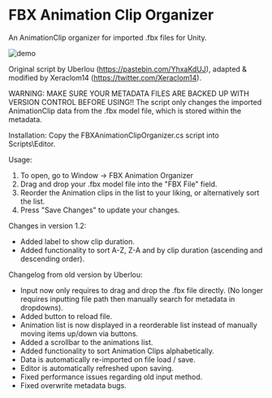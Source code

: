 # FBX Animation Clip Organizer
An AnimationClip organizer for imported .fbx files for Unity.

![demo](https://github.com/Xeraclom14/FBXAnimationClipOrganizer/assets/58162281/2c8be5e6-c98f-438e-a478-4aa69c9dd724)

Original script by Uberlou (https://pastebin.com/YhxaKdUJ), adapted & modified by Xeraclom14 (https://twitter.com/Xeraclom14).

WARNING: MAKE SURE YOUR METADATA FILES ARE BACKED UP WITH VERSION CONTROL BEFORE USING!!
The script only changes the imported AnimationClip data from the .fbx model file, which is stored within the metadata.

Installation:
Copy the FBXAnimationClipOrganizer.cs script into Scripts\Editor.
 
Usage:
1) To open, go to Window -> FBX Animation Organizer
2) Drag and drop your .fbx model file into the "FBX File" field.
3) Reorder the Animation clips in the list to your liking, or alternatively sort the list.
4) Press "Save Changes" to update your changes.

Changes in version 1.2:
- Added label to show clip duration.
- Added functionality to sort A-Z, Z-A and by clip duration (ascending and descending order).

Changelog from old version by Uberlou:
- Input now only requires to drag and drop the .fbx file directly. (No longer requires inputting file path then manually search for metadata in dropdowns).
- Added button to reload file.
- Animation list is now displayed in a reorderable list instead of manually moving items up/down via buttons.
- Added a scrollbar to the animations list.
- Added functionality to sort Animation Clips alphabetically.
- Data is automatically re-imported on file load / save.
- Editor is automatically refreshed upon saving.
- Fixed performance issues regarding old input method.
- Fixed overwrite metadata bugs.
